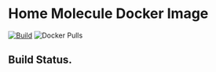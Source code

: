 # Home Molecule Docker Image

[![Build](https://github.com/pipseed/docker-bionic-ansible/actions/workflows/image.yml/badge.svg)](https://github.com/pipseed/docker-bionic-ansible/actions/workflows/image.yml) ![Docker Pulls](https://img.shields.io/docker/pulls/pipseed/docker-bionic-ansible)


## Build Status.



